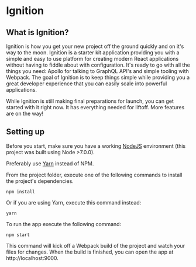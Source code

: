 # Ignition

## What is Ignition?

Ignition is how you get your new project off the ground quickly and on it's way to the moon. Ignition is a starter kit application providing you with a simple and easy to use platform for creating modern React applications without having to fiddle about with configuration. It's ready to go with all the things you need: Apollo for talking to GraphQL API's and simple tooling with Webpack. The goal of Ignition is to keep things simple while providing you a great developer experience that you can easily scale into powerful applications.

While Ignition is still making final preparations for launch, you can get started with it right now. It has everything needed for liftoff. More features are on the way!

## Setting up

Before you start, make sure you have a working [NodeJS](http://nodejs.org/) environment (this project was built using Node >7.0.0).

Preferably use [Yarn](https://yarnpkg.com/) instead of NPM.

From the project folder, execute one of the following commands to install the project's dependencies.

```shell
npm install
```

Or if you are using Yarn, execute this command instead:

```shell
yarn
```

To run the app execute the following command:

```shell
npm start
```

This command will kick off a Webpack build of the project and watch your files for changes. When the build is finished, you can open the app at http://localhost:9000.
